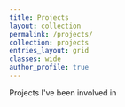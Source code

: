 ```yaml
---
title: Projects
layout: collection
permalink: /projects/
collection: projects
entries_layout: grid
classes: wide
author_profile: true
---
```


Projects I've been involved in